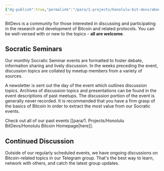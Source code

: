 ```yaml
---
{"dg-publish":true,"permalink":"/para/1-projects/honolulu-bit-devs/about-us/","title":"About Us","noteIcon":"3","created":"2022-02-01T12:05:06.346-10:00","updated":"2023-04-15T14:54:50.497-10:00"}
---
```



BitDevs is a community for those interested in discussing and participating in the research and development of Bitcoin and related protocols. You can be well-versed with or new to the topics - **all are welcome**.

## Socratic Seminars

Our monthly Socratic Seminar events are formatted to foster debate, information sharing and lively discussion. In the weeks preceding the event, discussion topics are collated by meetup members from a variety of sources.

A newsletter is sent out the day of the event which outlines discussion topics. Archives of discussion topics and presentations can be found in the event descriptions of past meetups. The discussion portion of the event is generally never recorded. It is recommended that you have a firm grasp of the basics of Bitcoin in order to extract the most value from our Socratic events.

Check out all of our past events [[para/1. Projects/Honolulu BitDevs/Honolulu Bitcoin Homepage\|here]].

## Continued Discussion

Outside of our regularly scheduled events, we have ongoing discussions on Bitcoin-related topics in our Telegram group. That's the best way to learn, network with others, and catch the latest group updates.
